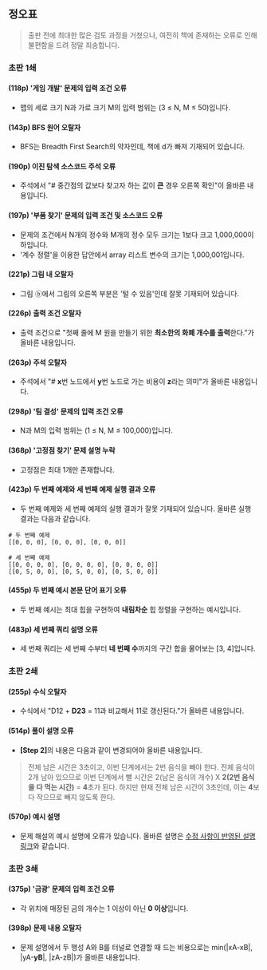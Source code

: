 ## 정오표

> 출판 전에 최대한 많은 검토 과정을 거쳤으나, 여전히 책에 존재하는 오류로 인해 불편함을 드려 정말 죄송합니다.

### 초판 1쇄

#### (118p) '게임 개발' 문제의 입력 조건 오류

* 맵의 세로 크기 N과 가로 크기 M의 입력 범위는 (3 ≤ N, M ≤ 50)입니다.

#### (143p) BFS 원어 오탈자

* BFS는 Breadth First Search의 약자인데, 책에 d가 빠져 기재되어 있습니다.

#### (190p) 이진 탐색 소스코드 주석 오류

* 주석에서 "# 중간점의 값보다 찾고자 하는 값이 <b>큰</b> 경우 오른쪽 확인"이 올바른 내용입니다.

#### (197p) '부품 찾기' 문제의 입력 조건 및 소스코드 오류

* 문제의 조건에서 N개의 정수와 M개의 정수 모두 크기는 1보다 크고 1,000,000이하입니다.
* '계수 정렬'을 이용한 답안에서 array 리스트 변수의 크기는 1,000,001입니다.

#### (221p) 그림 내 오탈자

* 그림 ⓑ에서 그림의 오른쪽 부분은 '털 수 있음'인데 잘못 기재되어 있습니다.

#### (226p) 출력 조건 오탈자

* 출력 조건으로 "첫째 줄에 M 원을 만들기 위한 <b>최소한의 화폐 개수를 출력</b>한다."가 올바른 내용입니다.

#### (263p) 주석 오탈자

* 주석에서 "# <b>x</b>번 노드에서 <b>y</b>번 노드로 가는 비용이 <b>z</b>라는 의미"가 올바른 내용입니다.

#### (298p) '팀 결성' 문제의 입력 조건 오류

* N과 M의 입력 범위는 (1 ≤ N, M ≤ 100,000)입니다.

#### (368p) '고정점 찾기' 문제 설명 누락

* 고정점은 최대 1개만 존재합니다.

#### (423p) 두 번째 예제와 세 번째 예제 실행 결과 오류

* 두 번째 예제와 세 번째 예제의 실행 결과가 잘못 기재되어 있습니다. 올바른 실행 결과는 다음과 같습니다.
```
# 두 번째 예제
[[0, 0, 0], [0, 0, 0], [0, 0, 0]]

# 세 번째 예제
[[0, 0, 0, 0], [0, 0, 0, 0], [0, 0, 0, 0]]
[[0, 5, 0, 0], [0, 5, 0, 0], [0, 5, 0, 0]]
```

#### (455p) 두 번째 예시 본문 단어 표기 오류

* 두 번째 예시는 최대 힙을 구현하여 <b>내림차순</b> 힙 정렬을 구현하는 예시입니다.

#### (483p) 세 번째 쿼리 설명 오류

* 세 번째 쿼리는 세 번째 수부터 <b>네 번째 수</b>까지의 구간 합을 물어보는 [3, 4]입니다. 

### 초판 2쇄

#### (255p) 수식 오탈자

* 수식에서 "D12 + <b>D23</b> = 11과 비교해서 11로 갱신된다."가 올바른 내용입니다.

#### (514p) 풀이 설명 오류

* <b>\[Step 2\]</b>의 내용은 다음과 같이 변경되어야 올바른 내용입니다.
> 전체 남은 시간은 3초이고, 이번 단계에서는 2번 음식을 빼야 한다. 전체 음식이 2개 남아 있으므로 이번 단계에서 뺄 시간은 2(남은 음식의 개수) X <b>2(2번 음식을 다 먹는 시간)</b> = <b>4</b>초가 된다. 하지만 현재 전체 남은 시간이 3초인데, 이는 <b>4</b>보다 작으므로 빼지 않도록 한다.

#### (570p) 예시 설명

* 문제 해설의 예시 설명에 오류가 있습니다. 올바른 설명은 [수정 사항이 반영된 설명 링크](https://github.com/ndb796/python-for-coding-test/blob/master/16/5_notice.md)와 같습니다.

### 초판 3쇄

#### (375p) '금광' 문제의 입력 조건 오류

* 각 위치에 매장된 금의 개수는 1 이상이 아닌 <b>0 이상</b>입니다.

#### (398p) 문제 내용 오탈자

* 문제 설명에서 두 행성 A와 B를 터널로 연결할 때 드는 비용으로는 min(|xA-xB|, |yA-<b>yB</b>|, |zA-zB|)가 올바른 내용입니다.
